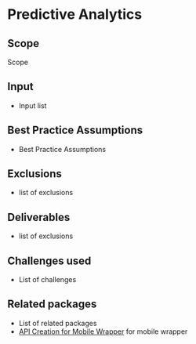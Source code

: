 # Predictive Analytics

## Scope

Scope

## Input

- Input list

## Best Practice Assumptions
- Best Practice Assumptions

## Exclusions
- list of exclusions
## Deliverables

- list of exclusions

## Challenges used

- List of challenges

## Related packages
- List of related packages
- [API Creation for Mobile Wrapper](../api-creation-app/README.md) for mobile wrapper
